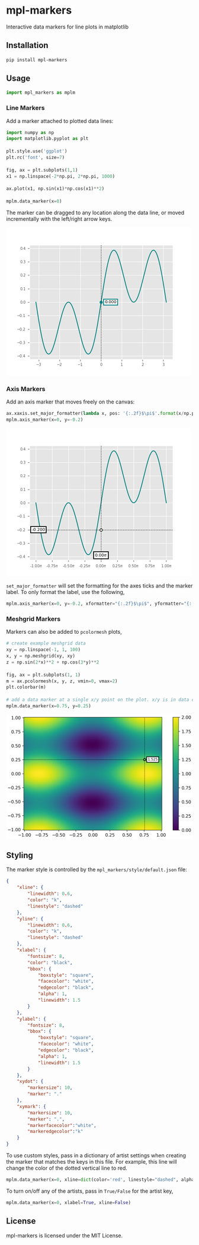 # mpl-markers

Interactive data markers for line plots in matplotlib

## Installation

```bash
pip install mpl-markers
```

## Usage

```python
import mpl_markers as mplm
```

### Line Markers
Add a marker attached to plotted data lines:
```python
import numpy as np
import matplotlib.pyplot as plt

plt.style.use('ggplot')
plt.rc('font', size=7)

fig, ax = plt.subplots(1,1)
x1 = np.linspace(-2*np.pi, 2*np.pi, 1000)

ax.plot(x1, np.sin(x1)*np.cos(x1)**2)

mplm.data_marker(x=0)
```
The marker can be dragged to any location along the data line, or moved incrementally with the left/right arrow keys.

![example1](https://raw.githubusercontent.com/ricklyon/mpl_markers/main/docs/img/example1.gif)

### Axis Markers
Add an axis marker that moves freely on the canvas:
```python
ax.xaxis.set_major_formatter(lambda x, pos: '{:.2f}$\pi$'.format(x/np.pi))
mplm.axis_marker(x=0, y=-0.2)
```

![example2](https://raw.githubusercontent.com/ricklyon/mpl_markers/main/docs/img/example2.gif)

`set_major_formatter` will set the formatting for the axes ticks and the marker label. To only 
format the label, use the following,
```python
mplm.axis_marker(x=0, y=-0.2, xformatter="{:.2f}$\pi$", yformatter="{:.2f}$\pi$")
```

### Meshgrid Markers
Markers can also be added to `pcolormesh` plots,
```python
# create example meshgrid data
xy = np.linspace(-1, 1, 100)
x, y = np.meshgrid(xy, xy)
z = np.sin(2*x)**2 + np.cos(3*y)**2

fig, ax = plt.subplots(1, 1)
m = ax.pcolormesh(x, y, z, vmin=0, vmax=2)
plt.colorbar(m)

# add a data marker at a single x/y point on the plot. x/y is in data coordinates.
mplm.data_marker(x=0.75, y=0.25)
```
![example3](https://raw.githubusercontent.com/ricklyon/mpl_markers/main/docs/img/example3.png)

## Styling
The marker style is controlled by the `mpl_markers/style/default.json` file:

```json
{
    "xline": {
        "linewidth": 0.6,
        "color": "k",
        "linestyle": "dashed"
    },
    "yline": {
        "linewidth": 0.6,
        "color": "k",
        "linestyle": "dashed"
    },
    "xlabel": {
        "fontsize": 8,
        "color": "black",
        "bbox": {
            "boxstyle": "square",
            "facecolor": "white",
            "edgecolor": "black",
            "alpha": 1,
            "linewidth": 1.5
        }
    },
    "ylabel": {
        "fontsize": 8,
        "bbox": {
            "boxstyle": "square",
            "facecolor": "white",
            "edgecolor": "black",
            "alpha": 1,
            "linewidth": 1.5
        }
    },
    "xydot": {
        "markersize": 10,
        "marker": "."
    },
    "xymark": {
        "markersize": 10,
        "marker": ".",
        "markerfacecolor":"white", 
        "markeredgecolor":"k"
    }
}

```
To use custom styles, pass in a dictionary of artist settings when creating the marker that matches the keys in this file.
For example, this line will change the color of the dotted vertical line to red.

```python
mplm.data_marker(x=0, xline=dict(color='red', linestyle="dashed", alpha=0.5))
```

To turn on/off any of the artists, pass in `True/False` for the artist key,
```python
mplm.data_marker(x=0, xlabel=True, xline=False)
```

## License

mpl-markers is licensed under the MIT License.